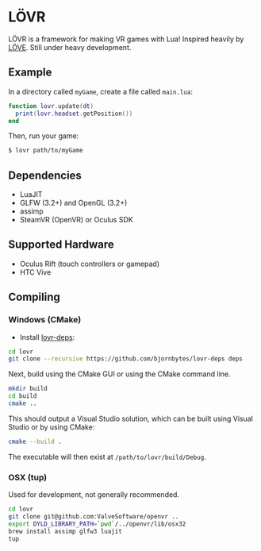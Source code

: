 LÖVR
===

LÖVR is a framework for making VR games with Lua!  Inspired heavily by [LÖVE](http://love2d.org).  Still under heavy development.

Example
---

In a directory called `myGame`, create a file called `main.lua`:

```lua
function lovr.update(dt)
  print(lovr.headset.getPosition())
end
```

Then, run your game:

```sh
$ lovr path/to/myGame
```

Dependencies
---

- LuaJIT
- GLFW (3.2+) and OpenGL (3.2+)
- assimp
- SteamVR (OpenVR) or Oculus SDK

Supported Hardware
---

- Oculus Rift (touch controllers or gamepad)
- HTC Vive

Compiling
---

### Windows (CMake)

- Install [lovr-deps](https://github.com/bjornbytes/lovr-deps):

```sh
cd lovr
git clone --recursive https://github.com/bjornbytes/lovr-deps deps
```

Next, build using the CMake GUI or using the CMake command line.

```sh
mkdir build
cd build
cmake ..
```

This should output a Visual Studio solution, which can be built using Visual Studio or by using CMake:

```sh
cmake --build .
```

The executable will then exist at `/path/to/lovr/build/Debug`.

### OSX (tup)

Used for development, not generally recommended.

```sh
cd lovr
git clone git@github.com:ValveSoftware/openvr ..
export DYLD_LIBRARY_PATH=`pwd`/../openvr/lib/osx32
brew install assimp glfw3 luajit
tup
```
